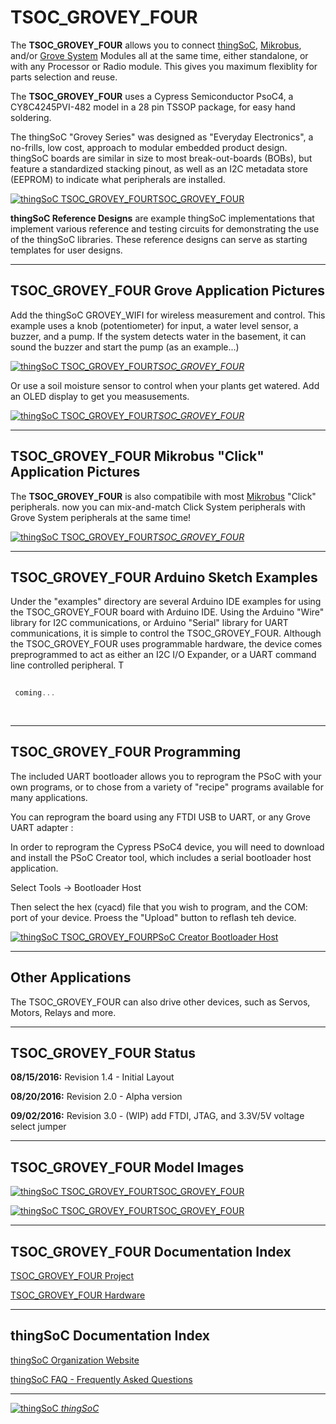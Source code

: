 # TSOC_GROVEY_FOUR


The **TSOC_GROVEY_FOUR** allows you to connect [thingSoC](http://thingsoc.github.io/), [Mikrobus](http://www.mikroe.com/mikrobus/), 
and/or [Grove System](http://www.seeedstudio.com/blog/2016/03/09/tutorial-intro-to-grove-connectors-for-arduinoraspberry-pi-projects/) 
Modules all at the same time, either standalone, or with any Processor or Radio module.
This gives you maximum flexiblity for parts selection and reuse. 

The **TSOC_GROVEY_FOUR** uses a Cypress Semiconductor PsoC4, a CY8C4245PVI-482 model in a 28 pin TSSOP package, for easy hand soldering.

The thingSoC "Grovey Series" was designed as "Everyday Electronics", a no-frills, low cost, approach to modular embedded product design.
thingSoC boards are similar in size to most break-out-boards (BOBs), but feature a standardized stacking pinout, as well as an I2C metadata store (EEPROM)
to indicate what peripherals are installed.

[![thingSoC TSOC_GROVEY_FOUR](https://raw.githubusercontent.com/thingSoC/TSOC_GROVEY_FOUR/master/TSOC_GROVEY_FOUR/images/product/TSOC_GROVEY_FOUR.png?raw=true)TSOC_GROVEY_FOUR](https://github.com/thingSoC/TSOC_GROVEY_FOUR)


**thingSoC Reference Designs** are example thingSoC implementations that implement
various reference and testing circuits for demonstrating the use of the thingSoC libraries.
These reference designs can serve as starting templates for user designs.

---------------------------------------

## TSOC_GROVEY_FOUR Grove Application Pictures

Add the thingSoC GROVEY_WIFI for wireless measurement and control. This example uses a knob (potentiometer) for input, a water level sensor, a buzzer,  and a pump.
If the system detects water in the basement, it can sound the buzzer and start the pump (as an example...) 


[![thingSoC TSOC_GROVEY_FOUR](https://raw.githubusercontent.com/thingSoC/TSOC_GROVEY_FOUR/master/TSOC_GROVEY_FOUR/images/product/TSOC_GROVEY_FOUR_moist_wifi.png?raw=true)*TSOC_GROVEY_FOUR*](https://github.com/thingSoC/TSOC_GROVEY_FOUR)

Or use a soil moisture sensor to control when your plants get watered. Add an OLED display to get you measusements.

[![thingSoC TSOC_GROVEY_FOUR](https://raw.githubusercontent.com/thingSoC/TSOC_GROVEY_FOUR/master/TSOC_GROVEY_FOUR/images/product/TSOC_GROVEY_FOUR_watering.png?raw=true)*TSOC_GROVEY_FOUR*](https://github.com/thingSoC/TSOC_GROVEY_FOUR)

---------------------------------------

## TSOC_GROVEY_FOUR Mikrobus "Click" Application Pictures

The **TSOC_GROVEY_FOUR** is also compatibile with most [Mikrobus](http://www.mikroe.com/mikrobus/) "Click" peripherals.
now you can mix-and-match Click System peripherals with Grove System peripherals at the same time!

[![thingSoC TSOC_GROVEY_FOUR](https://raw.githubusercontent.com/thingSoC/TSOC_GROVEY_FOUR/master/TSOC_GROVEY_FOUR/images/product/TSOC_GROVEY_FOUR_with_Click.png?raw=true)*TSOC_GROVEY_FOUR*](https://github.com/thingSoC/TSOC_GROVEY_FOUR)


---------------------------------------

## TSOC_GROVEY_FOUR Arduino Sketch Examples

Under the "examples" directory are several Arduino IDE examples for using the TSOC_GROVEY_FOUR board with Arduino IDE.
Using the Arduino "Wire" library for I2C communications, or Arduino "Serial" library for UART communications,
it is simple to control the TSOC_GROVEY_FOUR. Although the TSOC_GROVEY_FOUR uses programmable hardware, the device comes
preprogrammed to act as either an I2C I/O Expander, or a UART command line controlled peripheral. T

```c
 
 coming...
 
 
```

---------------------------------------
## TSOC_GROVEY_FOUR Programming

The included UART bootloader allows you to reprogram the PSoC with your own programs,
or to chose from a variety of "recipe" programs available for many applications.

You can reprogram the board using any FTDI USB to UART, or any Grove UART adapter :

In order to reprogram the Cypress PSoC4 device, you will need to download and install the PSoC Creator tool, which includes a serial bootloader host application.

Select Tools -> Bootloader Host 

Then select the hex (cyacd) file that you wish to program, and the COM: port of your device. Proess the "Upload" button to reflash teh device.

[![thingSoC TSOC_GROVEY_FOUR](https://raw.githubusercontent.com/thingSoC/TSOC_GROVEY_FOUR/master/TSOC_GROVEY_FOUR/images/product/TSOC_GROVEY_FOUR_bootloader.png?raw=true)PSoC Creator Bootloader Host](https://github.com/thingSoC/TSOC_GROVEY_FOUR)


---------------------------------------
## Other Applications

The TSOC_GROVEY_FOUR can also drive other devices, such as Servos, Motors, Relays and more.


---------------------------------------

## TSOC_GROVEY_FOUR Status <a name="TSOC_GROVEY_FOUR_status"/>

**08/15/2016:** 
Revision 1.4 - Initial Layout 

**08/20/2016:**
Revision 2.0 - Alpha version

**09/02/2016:**
Revision 3.0 - (WIP) add FTDI, JTAG, and 3.3V/5V voltage select jumper

---------------------------------------
## TSOC_GROVEY_FOUR Model Images


[![thingSoC TSOC_GROVEY_FOUR](https://raw.githubusercontent.com/thingSoC/TSOC_GROVEY_FOUR/master/TSOC_GROVEY_FOUR/images/TSOC_GROVEY_FOUR_top.png?raw=true)TSOC_GROVEY_FOUR](https://github.com/thingSoC/TSOC_GROVEY_FOUR)


[![thingSoC TSOC_GROVEY_FOUR](https://raw.githubusercontent.com/thingSoC/TSOC_GROVEY_FOUR/master/TSOC_GROVEY_FOUR/images/TSOC_GROVEY_FOUR_bot.png?raw=true)TSOC_GROVEY_FOUR](https://github.com/thingSoC/TSOC_GROVEY_FOUR)


---------------------------------------

## TSOC_GROVEY_FOUR Documentation Index <a name="TSOC_GROVEY_FOUR_documentation_index"/>

[TSOC_GROVEY_FOUR Project](http://thingsoc.github.io/projects/TSOC_GROVEY_FOUR.html)

[TSOC_GROVEY_FOUR Hardware](https://github.com/thingSoC/TSOC_GROVEY_FOUR/tree/master/TSOC_GROVEY_FOUR/hardware)


---------------------------------------

## thingSoC Documentation Index <a name="thingSoC_documentation_index"/>

[thingSoC Organization Website](http://thingSoC.github.io)

[thingSoC FAQ - Frequently Asked Questions](http://thingsoc.github.io/support/faq.html)

---------------------------------------

[![thingSoC](http://thingsoc.github.io/img/projects/thingSoC/thingSoC_thumb.png?raw=true) 
*thingSoC*](http://thingsoc.github.io)
